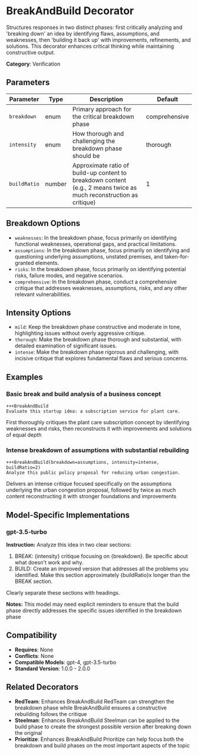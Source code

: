 # BreakAndBuild Decorator

Structures responses in two distinct phases: first critically analyzing and 'breaking down' an idea by identifying flaws, assumptions, and weaknesses, then 'building it back up' with improvements, refinements, and solutions. This decorator enhances critical thinking while maintaining constructive output.

**Category**: Verification

## Parameters

| Parameter | Type | Description | Default |
|-----------|------|-------------|--------|
| `breakdown` | enum | Primary approach for the critical breakdown phase | comprehensive |
| `intensity` | enum | How thorough and challenging the breakdown phase should be | thorough |
| `buildRatio` | number | Approximate ratio of build-up content to breakdown content (e.g., 2 means twice as much reconstruction as critique) | 1 |

## Breakdown Options

- `weaknesses`: In the breakdown phase, focus primarily on identifying functional weaknesses, operational gaps, and practical limitations.
- `assumptions`: In the breakdown phase, focus primarily on identifying and questioning underlying assumptions, unstated premises, and taken-for-granted elements.
- `risks`: In the breakdown phase, focus primarily on identifying potential risks, failure modes, and negative scenarios.
- `comprehensive`: In the breakdown phase, conduct a comprehensive critique that addresses weaknesses, assumptions, risks, and any other relevant vulnerabilities.

## Intensity Options

- `mild`: Keep the breakdown phase constructive and moderate in tone, highlighting issues without overly aggressive critique.
- `thorough`: Make the breakdown phase thorough and substantial, with detailed examination of significant issues.
- `intense`: Make the breakdown phase rigorous and challenging, with incisive critique that explores fundamental flaws and serious concerns.

## Examples

### Basic break and build analysis of a business concept

```
+++BreakAndBuild
Evaluate this startup idea: a subscription service for plant care.
```

First thoroughly critiques the plant care subscription concept by identifying weaknesses and risks, then reconstructs it with improvements and solutions of equal depth

### Intense breakdown of assumptions with substantial rebuilding

```
+++BreakAndBuild(breakdown=assumptions, intensity=intense, buildRatio=2)
Analyze this public policy proposal for reducing urban congestion.
```

Delivers an intense critique focused specifically on the assumptions underlying the urban congestion proposal, followed by twice as much content reconstructing it with stronger foundations and improvements

## Model-Specific Implementations

### gpt-3.5-turbo

**Instruction:** Analyze this idea in two clear sections:
1. BREAK: {intensity} critique focusing on {breakdown}. Be specific about what doesn't work and why.
2. BUILD: Create an improved version that addresses all the problems you identified. Make this section approximately {buildRatio}x longer than the BREAK section.

Clearly separate these sections with headings.

**Notes:** This model may need explicit reminders to ensure that the build phase directly addresses the specific issues identified in the breakdown phase


## Compatibility

- **Requires**: None
- **Conflicts**: None
- **Compatible Models**: gpt-4, gpt-3.5-turbo
- **Standard Version**: 1.0.0 - 2.0.0

## Related Decorators

- **RedTeam**: Enhances BreakAndBuild RedTeam can strengthen the breakdown phase while BreakAndBuild ensures a constructive rebuilding follows the critique
- **Steelman**: Enhances BreakAndBuild Steelman can be applied to the build phase to create the strongest possible version after breaking down the original
- **Prioritize**: Enhances BreakAndBuild Prioritize can help focus both the breakdown and build phases on the most important aspects of the topic
